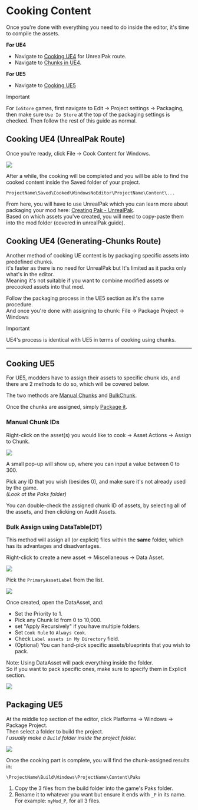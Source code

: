 # Cooking Content
Once you're done with everything you need to do inside the editor, it's time to compile the assets.

__For UE4__
 - Navigate to [Cooking UE4](#cooking-ue4-unrealpak-route) for UnrealPak route.
 - Navigate to [Chunks in UE4](#cooking-ue4-generating-chunks-route).

__For UE5__
- Navigate to [Cooking UE5](#cooking-ue5) <br>

> [!IMPORTANT]  
> For `IoStore` games, first navigate to Edit -> Project settings -> Packaging, then make sure `Use Io Store` at the top of the packaging settings is checked. Then follow the rest of this guide as normal.


## Cooking UE4 (UnrealPak Route)
Once you're ready, click File -> Cook Content for Windows.

![](/Media/Compiling/ue4_1.png)

After a while, the cooking will be completed and you will be able to find the cooked content inside the Saved folder of your project.

```
ProjectName\Saved\Cooked\WindowsNoEditor\ProjectName\Content\...
```

From here, you will have to use UnrealPak which you can learn more about packaging your mod here: [Creating Pak - UnrealPak](/BasicModding/UnrealPak.md).
<br>
Based on which assets you've created, you will need to copy-paste them into the mod folder (covered in unrealPak guide). 

## Cooking UE4 (Generating-Chunks Route)
Another method of cooking UE content is by packaging specific assets into predefined chunks.<br>
it's faster as there is no need for UnrealPak but It's limited as it packs only what's in the editor. <br>
Meaning it's not suitable if you want to combine modified assets or precooked assets into that mod.

Follow the packaging process in the UE5 section as it's the same procedure.<br>
And once you're done with assigning to chunk:
File -> Package Project -> Windows

> [!IMPORTANT]  
> UE4's process is identical with UE5 in terms of cooking using chunks.

<hr>

## Cooking UE5
For UE5, modders have to assign their assets to specific chunk ids, and there are 2 methods to do so, which will be covered below.

The two methods are [Manual Chunks](#manual-chunk-ids) and [BulkChunk](#bulk-assign-using-datatabledt). <br>

Once the chunks are assigned, simply [Package it](#packaging-ue5).

### Manual Chunk IDs
Right-click on the asset(s) you would like to cook -> Asset Actions -> Assign to Chunk.

![](/Media/Compiling/UE5_1.png)

A small pop-up will show up, where you can input a value between 0 to 300.

Pick any ID that you wish (besides 0), and make sure it's not already used by the game.<br>
_(Look at the Paks folder)_


You can double-check the assigned chunk ID of assets, by selecting all of the assets, and then clicking on Audit Assets.

### Bulk Assign using DataTable(DT)
This method will assign all (or explicit) files within the **same** folder, which has its advantages and disadvantages.

Right-click to create a new asset -> Miscellaneous -> Data Asset.

![](/Media/Compiling/UE5_2.png)

Pick the `PrimaryAssetLabel` from the list.

![](/Media/Compiling/UE5_3.png)


Once created, open the DataAsset, and:
- Set the Priority to 1.
- Pick any Chunk Id from 0 to 10,000.
- set "Apply Recursively" if you have multiple folders.
- Set `Cook Rule` to `Always Cook`.
- Check `Label assets in My Directory` field.
- (Optional) You can hand-pick specific assets/blueprints that you wish to pack.

Note: Using DataAsset will pack everything inside the folder.<br>
So if you want to pack specific ones, make sure to specify them in Explicit section.

![](/Media/Compiling/UE5_4.png)

## Packaging UE5
At the middle top section of the editor, click Platforms -> Windows -> Package Project. <br>
Then select a folder to build the project. <br>
_I usually make a `Build` folder inside the project folder._

![](/Media/Compiling/UE5_5.png)

Once the cooking part is complete, you will find the chunk-assigned results in: <br>
```
\ProjectName\Build\Windows\ProjectName\Content\Paks
```

1. Copy the 3 files from the build folder into the game's Paks folder.
2. Rename it to whatever you want but ensure it ends with `_P` in its name.<br>
For example: `myMod_P`, for all 3 files.

